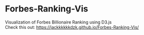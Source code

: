 # Forbes-Ranking-Vis
Visualization of Forbes Billionaire Ranking using D3.js  
Check this out: https://jackkkkkkdzk.github.io/Forbes-Ranking-Vis/

